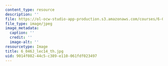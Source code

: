 ```yaml
---
content_type: resource
description: ''
file: https://ol-ocw-studio-app-production.s3.amazonaws.com/courses/6-046j-introduction-to-algorithms-sma-5503-fall-2005/9014f08244c5c389e110061fdf023497_6_046J_lec14_th.jpg
file_type: image/jpeg
image_metadata:
  caption: ''
  credit: ''
  image-alt: ''
resourcetype: Image
title: 6_046J_lec14_th.jpg
uid: 9014f082-44c5-c389-e110-061fdf023497
---
```

